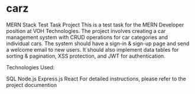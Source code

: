 # carz

MERN Stack Test Task Project
This is a test task for the MERN Developer position at VOH Technologies. The project involves creating a car management system with CRUD operations for car categories and individual cars. The system should have a sign-in & sign-up page and send a welcome email to new users. It should also implement data tables for sorting & pagination, XSS protection, and JWT for authentication.

Technologies Used:

SQL
Node.js
Express.js
React
For detailed instructions, please refer to the project documention
